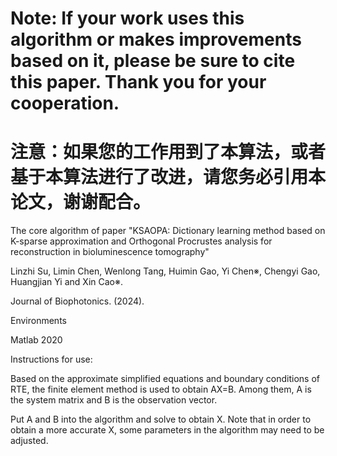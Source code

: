 # Note: If your work uses this algorithm or makes improvements based on it, please be sure to cite this paper. Thank you for your cooperation.

# 注意：如果您的工作用到了本算法，或者基于本算法进行了改进，请您务必引用本论文，谢谢配合。

The core algorithm of paper "KSAOPA: Dictionary learning method based on K-sparse approximation and Orthogonal Procrustes analysis for reconstruction in bioluminescence tomography"

Linzhi Su, Limin Chen, Wenlong Tang, Huimin Gao, Yi Chen※, Chengyi Gao, Huangjian Yi and Xin Cao※.

Journal of Biophotonics. (2024).

Environments

Matlab 2020

Instructions for use:

Based on the approximate simplified equations and boundary conditions of RTE, the finite element method is used to obtain AX=B. Among them, A is the system matrix and B is the observation vector.

Put A and B into the algorithm and solve to obtain X. Note that in order to obtain a more accurate X, some parameters in the algorithm may need to be adjusted.

